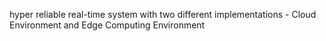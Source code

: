 hyper reliable real-time system with two different implementations - Cloud Environment and Edge Computing Environment
